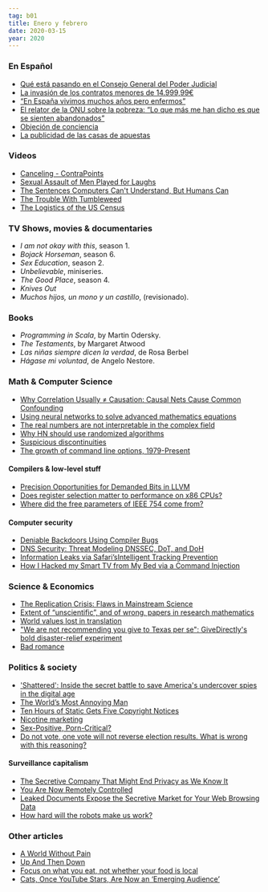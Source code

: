 ```yaml
---
tag: b01
title: Enero y febrero
date: 2020-03-15
year: 2020
---
```


### En Español

- [Qué está pasando en el Consejo General del Poder Judicial](https://www.eldiario.es/escolar/pasando-Consejo-General-Poder-Judicial_6_985561462.html)
- [La invasión de los contratos menores de 14.999,99€](https://civio.es/quien-cobra-la-obra/2020/01/29/la-invasion-de-los-contratos-menores-de-14-dot-999-99eu/)
- [“En España vivimos muchos años pero enfermos”](https://www.lavanguardia.com/lacontra/20200130/473213801944/en-espana-vivimos-muchos-anos-pero-enfermos.html)
- [El relator de la ONU sobre la pobreza: “Lo que más me han dicho es que se sienten abandonados”](https://elpais.com/sociedad/2020/02/07/actualidad/1581111037_164300.html)
- [Objeción de conciencia](http://asihablociceron.blogspot.com/2020/02/objecion-de-conciencia.html)
- [La publicidad de las casas de apuestas](https://asihablociceron.blogspot.com/2020/02/la-publicidad-de-las-casas-de-apuestas.html)

### Videos

- [Canceling - ContraPoints](http://www.youtube.com/watch?v=OjMPJVmXxV8)
- [Sexual Assault of Men Played for Laughs](https://www.youtube.com/watch?v=9nheskbsU5g)
- [The Sentences Computers Can't Understand, But Humans Can](https://www.youtube.com/watch?v=m3vIEKWrP9Q)
- [The Trouble With Tumbleweed](http://www.youtube.com/watch?v=hsWr_JWTZss)
- [The Logistics of the US Census](https://www.youtube.com/watch?v=Ppjv0H-Yt5Q)

### TV Shows, movies & documentaries

- *I am not okay with this*, season 1.
- *Bojack Horseman*, season 6.
- *Sex Education*, season 2.
- *Unbelievable*, miniseries.
- *The Good Place*, season 4.
- *Knives Out*
- *Muchos hijos, un mono y un castillo*, (revisionado).

### Books

- *Programming in Scala*, by Martin Odersky.
- *The Testaments*, by Margaret Atwood
- *Las niñas siempre dicen la verdad*, de Rosa Berbel
- *Hágase mi voluntad*, de Angelo Nestore.

### Math & Computer Science

- [Why Correlation Usually ≠ Causation: Causal Nets Cause Common Confounding](https://www.gwern.net/Causality)
- [Using neural networks to solve advanced mathematics equations](https://ai.facebook.com/blog/using-neural-networks-to-solve-advanced-mathematics-equations/)
- [The real numbers are not interpretable in the complex field](http://jdh.hamkins.org/the-real-numbers-are-not-interpretable-in-the-complex-field/)
- [Why HN should use randomized algorithms](http://danluu.com/randomize-hn/)
- [Suspicious discontinuities](https://danluu.com/discontinuities/)
- [The growth of command line options, 1979-Present](https://danluu.com/cli-complexity/#fnref:C)

#### Compilers & low-level stuff

- [Precision Opportunities for Demanded Bits in LLVM](https://blog.regehr.org/archives/1714)
- [Does register selection matter to performance on x86 CPUs?](https://fiigii.com/2020/02/16/Does-register-selection-matter-to-performance-on-x86-CPUs/index.html)
- [Where did the free parameters of IEEE 754 come from?](https://retrocomputing.stackexchange.com/questions/13493/where-did-the-free-parameters-of-ieee-754-come-from)

#### Computer security

- [Deniable Backdoors Using Compiler Bugs](https://www.alchemistowl.org/pocorgtfo/pocorgtfo08.pdf#page=7)
- [DNS Security: Threat Modeling DNSSEC, DoT, and DoH](https://www.netmeister.org/blog/doh-dot-dnssec.html)
- [Information Leaks via Safari’sIntelligent Tracking Prevention](https://arxiv.org/ftp/arxiv/papers/2001/2001.07421.pdf)
- [How I Hacked my Smart TV from My Bed via a Command Injection](https://www.netsparker.com/blog/web-security/hacking-smart-tv-command-injection/)


### Science & Economics

- [The Replication Crisis: Flaws in Mainstream Science](https://www.gwern.net/Replication)
- [Extent of “unscientific”, and of wrong, papers in research mathematics](https://mathoverflow.net/questions/351640/extent-of-unscientific-and-of-wrong-papers-in-research-mathematics)
- [World values lost in translation](https://www.washingtonpost.com/news/monkey-cage/wp/2014/09/02/world-values-lost-in-translation/)
- ["We are not recommending you give to Texas per se": GiveDirectly's bold disaster-relief experiment](https://www.vox.com/the-big-idea/2017/11/8/16480166/givedirectly-houston-cash-relief-hurricane)
- [Bad romance](https://www.theverge.com/2018/7/16/17566276/cockygate-amazon-kindle-unlimited-algorithm-self-published-romance-novel-cabal)


### Politics & society
- ['Shattered': Inside the secret battle to save America's undercover spies in the digital age](https://news.yahoo.com/shattered-inside-the-secret-battle-to-save-americas-undercover-spies-in-the-digital-age-100029026.html)
- [The World’s Most Annoying Man](https://www.currentaffairs.org/2019/05/the-worlds-most-annoying-man)
- [Ten Hours of Static Gets Five Copyright Notices](https://www.eff.org/takedowns/ten-hours-static-gets-five-copyright-notices)
- [Nicotine marketing](https://en.wikipedia.org/wiki/Nicotine_marketing)
- [Sex-Positive, Porn-Critical?](https://thingofthings.wordpress.com/2020/03/06/sex-positive-porn-critical/)
- [Do not vote, one vote will not reverse election results. What is wrong with this reasoning?](https://stats.stackexchange.com/questions/451809/do-not-vote-one-vote-will-not-reverse-election-results-what-is-wrong-with-this)

#### Surveillance capitalism

- [The Secretive Company That Might End Privacy as We Know It](https://www.nytimes.com/2020/01/18/technology/clearview-privacy-facial-recognition.html)
- [You Are Now Remotely Controlled](https://www.nytimes.com/2020/01/24/opinion/sunday/surveillance-capitalism.html)
- [Leaked Documents Expose the Secretive Market for Your Web Browsing Data](https://www.vice.com/en_us/article/qjdkq7/avast-antivirus-sells-user-browsing-data-investigation)
- [How hard will the robots make us work?](https://www.theverge.com/2020/2/27/21155254/automation-robots-unemployment-jobs-vs-human-google-amazon)

### Other articles

- [A World Without Pain](https://www.newyorker.com/magazine/2020/01/13/a-world-without-pain)
- [Up And Then Down](https://www.newyorker.com/magazine/2008/04/21/up-and-then-down)
- [Focus on what you eat, not whether your food is local](https://ourworldindata.org/food-choice-vs-eating-local)
- [Cats, Once YouTube Stars, Are Now an ‘Emerging Audience’](https://www.wired.com/story/cats-watch-youtube/)

